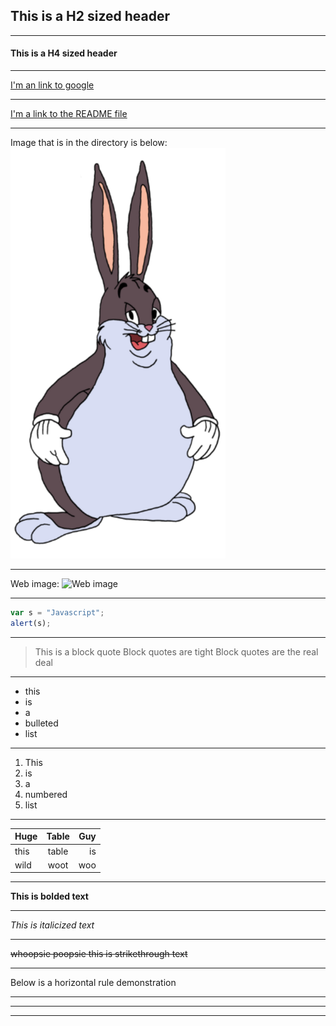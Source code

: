 ## This is a H2 sized header
***
#### This is a H4 sized header
***
[I'm an link to google](https://www.google.com)
***
[I'm a link to the README file](https://github.com/jwmx9/Challenge-Git-GitHub-and-Markdown/blob/master/README.md)
***
Image that is in the directory is below:
![Big_Chungus](https://github.com/jwmx9/INFOTC-2040-Markdown-Repo/blob/master/Big_Chungus.png "Big_Chungus")
***
Web image:
![Web image](https://jokideo.com/wp-content/uploads/2013/08/Funny-baby-I-came-out-of-your-what.png)
***
```javascript
var s = "Javascript";
alert(s);
```
***
>This is a block quote
>Block quotes are tight
>Block quotes are the real deal
***
* this
* is
* a
* bulleted
* list
***
1. This
2. is
3. a
4. numbered
5. list
***
| Huge | Table | Guy |
|------|:-----:|----:|
| this | table | is  |
| wild | woot  | woo |
***
**This is bolded text**
***
*This is italicized text*
***
~~whoopsie poopsie this is strikethrough text~~
***
Below is a horizontal rule demonstration

---

***

___

